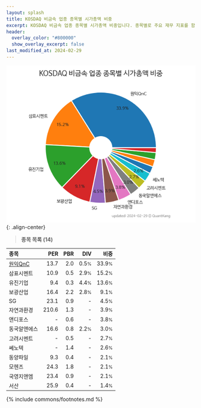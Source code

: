 ```yaml
---
layout: splash
title: KOSDAQ 비금속 업종 종목별 시가총액 비중
excerpt: KOSDAQ 비금속 업종 종목별 시가총액 비중입니다. 종목별로 주요 재무 지표를 함께 표시합니다.
header:
  overlay_color: "#800000"
  show_overlay_excerpt: false
last_modified_at: 2024-02-29
---
```



![KOSDAQ 비금속 업종 종목별 시가총액 비중](/stats/sector/images/kosdaq_업종_비금속_종목.png){: .align-center}


> **종목 목록 (14)**<a id="list"></a>

| **종목** | **PER** | **PBR** | **DIV** | **비중** |
| :------- | ------: | ------: | ------: | -------: |
| [원익QnC](/074600/) | 13.7 | 2.0 | 0.5<small>%</small> | 33.9<small>%</small> |
| 삼표시멘트 | 10.9 | 0.5 | 2.9<small>%</small> | 15.2<small>%</small> |
| 유진기업 | 9.4 | 0.3 | 4.4<small>%</small> | 13.6<small>%</small> |
| 보광산업 | 16.4 | 2.2 | 2.8<small>%</small> | 9.1<small>%</small> |
| SG | 23.1 | 0.9 | - | 4.5<small>%</small> |
| 자연과환경 | 210.6 | 1.3 | - | 3.9<small>%</small> |
| 앤디포스 | - | 0.6 | - | 3.8<small>%</small> |
| 동국알앤에스 | 16.6 | 0.8 | 2.2<small>%</small> | 3.0<small>%</small> |
| 고려시멘트 | - | 0.5 | - | 2.7<small>%</small> |
| 쎄노텍 | - | 1.4 | - | 2.6<small>%</small> |
| 동양파일 | 9.3 | 0.4 | - | 2.1<small>%</small> |
| 모헨즈 | 24.3 | 1.8 | - | 2.1<small>%</small> |
| 국영지앤엠 | 23.4 | 0.9 | - | 2.1<small>%</small> |
| 서산 | 25.9 | 0.4 | - | 1.4<small>%</small> |

{% include commons/footnotes.md %}